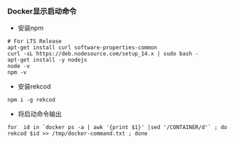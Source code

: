 ### Docker显示启动命令

- 安装npm

```shell
# For LTS Release
apt-get install curl software-properties-common
curl -sL https://deb.nodesource.com/setup_14.x | sudo bash -
apt-get install -y nodejs
node -v
npm -v
```
- 安装rekcod

```shell
npm i -g rekcod
```

- 将启动命令输出

```shell
for  id in `docker ps -a | awk '{print $1}' |sed '/CONTAINER/d'` ; do rekcod $id >> /tmp/docker-command.txt ; done
```
